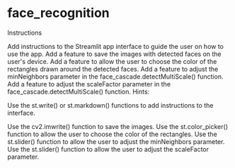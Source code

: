 # face_recognition
Instructions

Add instructions to the Streamlit app interface to guide the user on how to use the app.
Add a feature to save the images with detected faces on the user's device.
Add a feature to allow the user to choose the color of the rectangles drawn around the detected faces.
Add a feature to adjust the minNeighbors parameter in the face_cascade.detectMultiScale() function.
Add a feature to adjust the scaleFactor parameter in the face_cascade.detectMultiScale() function.
Hints:

Use the st.write() or st.markdown() functions to add instructions to the interface.

Use the cv2.imwrite() function to save the images.
Use the st.color_picker() function to allow the user to choose the color of the rectangles.
Use the st.slider() function to allow the user to adjust the minNeighbors parameter.
Use the st.slider() function to allow the user to adjust the scaleFactor parameter.
